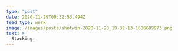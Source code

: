 ```yaml
---
type: "post"
date: 2020-11-29T00:32:53.494Z
feed_type: work
image: /images/posts/shotwin-2020-11-28_19-32-13-1606609973.png
text: >
  Stacking.
---
```

